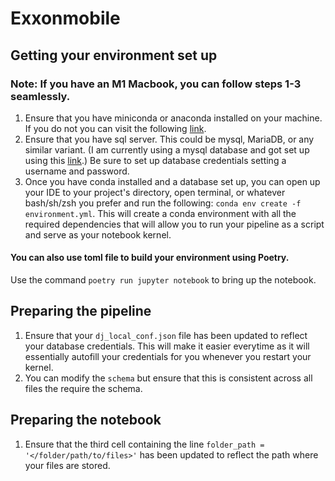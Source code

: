 
# Exxonmobile

## Getting your environment set up 

### Note: If you have an M1 Macbook, you can follow steps 1-3 seamlessly.
1. Ensure that you have miniconda or anaconda installed on your machine. If you do not you can visit the following [link](https://docs.conda.io/en/latest/miniconda.html).
2. Ensure that you have sql server. This could be mysql, MariaDB, or any similar variant.
 (I am currently using a mysql database and got set up using this [link](https://dev.mysql.com/downloads/mysql/).) 
 Be sure to set up database credentials setting a username and password. 
3. Once you have conda installed and a database set up, you can open up your IDE to your project's directory, open terminal, or whatever bash/sh/zsh you prefer and run the following: `conda env create -f environment.yml`. This will create a conda environment with all the required dependencies that will allow you to run your pipeline as a script and serve as your notebook kernel.

#### You can also use toml file to build your environment using Poetry.

Use the command `poetry run jupyter notebook` to bring up the notebook.


## Preparing the pipeline

1. Ensure that your `dj_local_conf.json` file has been updated to reflect your database credentials. This will make it easier everytime as it will essentially autofill your credentials for you whenever you restart your kernel.
2. You can modify the `schema` but ensure that this is consistent across all files the require the schema.


## Preparing the notebook 


1. Ensure that the third cell containing the line `folder_path = '</folder/path/to/files>'` has been updated to reflect the path where your files are stored. 




